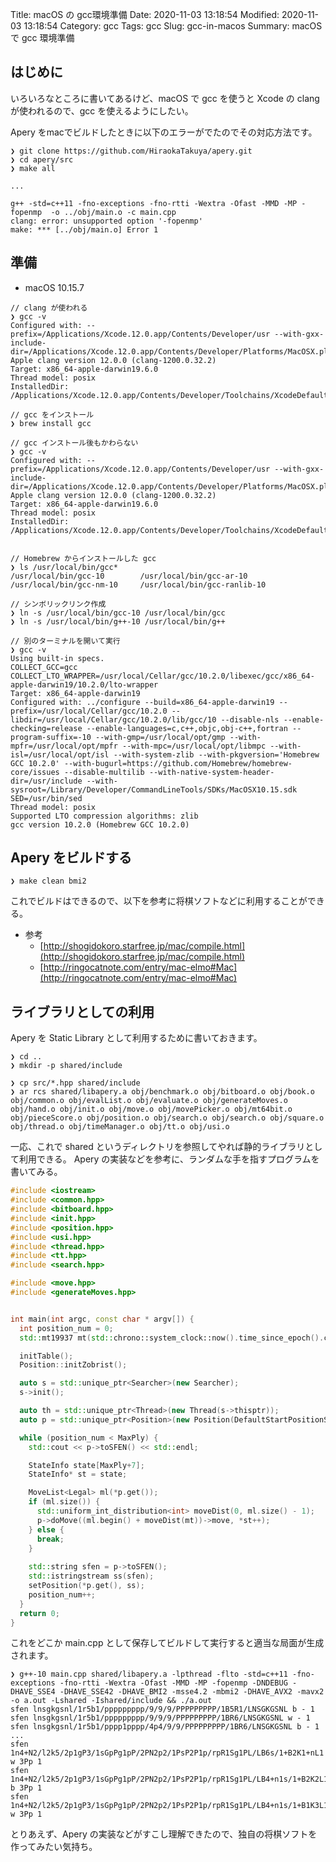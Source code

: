 Title: macOS の gcc環境準備
Date: 2020-11-03 13:18:54
Modified: 2020-11-03 13:18:54
Category: gcc
Tags: gcc
Slug: gcc-in-macos
Summary: macOS で gcc 環境準備

## はじめに

いろいろなところに書いてあるけど、macOS で gcc を使うと Xcode の clang が使われるので、gcc を使えるようにしたい。

Apery をmacでビルドしたときに以下のエラーがでたのでその対応方法です。

```shell
❯ git clone https://github.com/HiraokaTakuya/apery.git
❯ cd apery/src
❯ make all

...

g++ -std=c++11 -fno-exceptions -fno-rtti -Wextra -Ofast -MMD -MP -fopenmp  -o ../obj/main.o -c main.cpp
clang: error: unsupported option '-fopenmp'
make: *** [../obj/main.o] Error 1
```

## 準備

- macOS 10.15.7 


```shell
// clang が使われる
❯ gcc -v
Configured with: --prefix=/Applications/Xcode.12.0.app/Contents/Developer/usr --with-gxx-include-dir=/Applications/Xcode.12.0.app/Contents/Developer/Platforms/MacOSX.platform/Developer/SDKs/MacOSX.sdk/usr/include/c++/4.2.1
Apple clang version 12.0.0 (clang-1200.0.32.2)
Target: x86_64-apple-darwin19.6.0
Thread model: posix
InstalledDir: /Applications/Xcode.12.0.app/Contents/Developer/Toolchains/XcodeDefault.xctoolchain/usr/bin

// gcc をインストール
❯ brew install gcc

// gcc インストール後もかわらない
❯ gcc -v
Configured with: --prefix=/Applications/Xcode.12.0.app/Contents/Developer/usr --with-gxx-include-dir=/Applications/Xcode.12.0.app/Contents/Developer/Platforms/MacOSX.platform/Developer/SDKs/MacOSX.sdk/usr/include/c++/4.2.1
Apple clang version 12.0.0 (clang-1200.0.32.2)
Target: x86_64-apple-darwin19.6.0
Thread model: posix
InstalledDir: /Applications/Xcode.12.0.app/Contents/Developer/Toolchains/XcodeDefault.xctoolchain/usr/bin


// Homebrew からインストールした gcc
❯ ls /usr/local/bin/gcc*
/usr/local/bin/gcc-10        /usr/local/bin/gcc-ar-10     /usr/local/bin/gcc-nm-10     /usr/local/bin/gcc-ranlib-10

// シンボリックリンク作成
❯ ln -s /usr/local/bin/gcc-10 /usr/local/bin/gcc
❯ ln -s /usr/local/bin/g++-10 /usr/local/bin/g++

// 別のターミナルを開いて実行
❯ gcc -v
Using built-in specs.
COLLECT_GCC=gcc
COLLECT_LTO_WRAPPER=/usr/local/Cellar/gcc/10.2.0/libexec/gcc/x86_64-apple-darwin19/10.2.0/lto-wrapper
Target: x86_64-apple-darwin19
Configured with: ../configure --build=x86_64-apple-darwin19 --prefix=/usr/local/Cellar/gcc/10.2.0 --libdir=/usr/local/Cellar/gcc/10.2.0/lib/gcc/10 --disable-nls --enable-checking=release --enable-languages=c,c++,objc,obj-c++,fortran --program-suffix=-10 --with-gmp=/usr/local/opt/gmp --with-mpfr=/usr/local/opt/mpfr --with-mpc=/usr/local/opt/libmpc --with-isl=/usr/local/opt/isl --with-system-zlib --with-pkgversion='Homebrew GCC 10.2.0' --with-bugurl=https://github.com/Homebrew/homebrew-core/issues --disable-multilib --with-native-system-header-dir=/usr/include --with-sysroot=/Library/Developer/CommandLineTools/SDKs/MacOSX10.15.sdk SED=/usr/bin/sed
Thread model: posix
Supported LTO compression algorithms: zlib
gcc version 10.2.0 (Homebrew GCC 10.2.0)
```


## Apery をビルドする

```shell
❯ make clean bmi2
```

これでビルドはできるので、以下を参考に将棋ソフトなどに利用することができる。

- 参考
    - [http://shogidokoro.starfree.jp/mac/compile.html](http://shogidokoro.starfree.jp/mac/compile.html)
    - [http://ringocatnote.com/entry/mac-elmo#Mac](http://ringocatnote.com/entry/mac-elmo#Mac)

## ライブラリとしての利用

Apery を Static Library として利用するために書いておきます。

```shell
❯ cd ..
❯ mkdir -p shared/include

❯ cp src/*.hpp shared/include
❯ ar rcs shared/libapery.a obj/benchmark.o obj/bitboard.o obj/book.o obj/common.o obj/evalList.o obj/evaluate.o obj/generateMoves.o obj/hand.o obj/init.o obj/move.o obj/movePicker.o obj/mt64bit.o obj/pieceScore.o obj/position.o obj/search.o obj/search.o obj/square.o obj/thread.o obj/timeManager.o obj/tt.o obj/usi.o
```

一応、これで shared というディレクトリを参照してやれば静的ライブラリとして利用できる。
Apery の実装などを参考に、ランダムな手を指すプログラムを書いてみる。

```cpp
#include <iostream>
#include <common.hpp>
#include <bitboard.hpp>
#include <init.hpp>
#include <position.hpp>
#include <usi.hpp>
#include <thread.hpp>
#include <tt.hpp>
#include <search.hpp>

#include <move.hpp>
#include <generateMoves.hpp>


int main(int argc, const char * argv[]) {
  int position_num = 0;
  std::mt19937 mt(std::chrono::system_clock::now().time_since_epoch().count());

  initTable();
  Position::initZobrist();

  auto s = std::unique_ptr<Searcher>(new Searcher);
  s->init();

  auto th = std::unique_ptr<Thread>(new Thread(s->thisptr));
  auto p = std::unique_ptr<Position>(new Position(DefaultStartPositionSFEN, th.get(), s->thisptr));

  while (position_num < MaxPly) {
    std::cout << p->toSFEN() << std::endl;

    StateInfo state[MaxPly+7];
    StateInfo* st = state;

    MoveList<Legal> ml(*p.get());
    if (ml.size()) {
      std::uniform_int_distribution<int> moveDist(0, ml.size() - 1);
      p->doMove((ml.begin() + moveDist(mt))->move, *st++);
    } else {
      break;
    }
    
    std::string sfen = p->toSFEN();
    std::istringstream ss(sfen);
    setPosition(*p.get(), ss);
    position_num++;
  }
  return 0;
}
```

これをどこか main.cpp として保存してビルドして実行すると適当な局面が生成されます。

```shell
❯ g++-10 main.cpp shared/libapery.a -lpthread -flto -std=c++11 -fno-exceptions -fno-rtti -Wextra -Ofast -MMD -MP -fopenmp -DNDEBUG -DHAVE_SSE4 -DHAVE_SSE42 -DHAVE_BMI2 -msse4.2 -mbmi2 -DHAVE_AVX2 -mavx2 -o a.out -Lshared -Ishared/include && ./a.out
sfen lnsgkgsnl/1r5b1/ppppppppp/9/9/9/PPPPPPPPP/1B5R1/LNSGKGSNL b - 1
sfen lnsgkgsnl/1r5b1/ppppppppp/9/9/9/PPPPPPPPP/1BR6/LNSGKGSNL w - 1
sfen lnsgkgsnl/1r5b1/pppp1pppp/4p4/9/9/PPPPPPPPP/1BR6/LNSGKGSNL b - 1
...
sfen 1n4+N2/l2k5/2p1gP3/1sGpPg1pP/2PN2p2/1PsP2P1p/rpR1Sg1PL/LB6s/1+B2K1+nL1 w 3Pp 1
sfen 1n4+N2/l2k5/2p1gP3/1sGpPg1pP/2PN2p2/1PsP2P1p/rpR1Sg1PL/LB4+n1s/1+B2K2L1 b 3Pp 1
sfen 1n4+N2/l2k5/2p1gP3/1sGpPg1pP/2PN2p2/1PsP2P1p/rpR1Sg1PL/LB4+n1s/1+B1K3L1 w 3Pp 1
```

とりあえず、Apery の実装などがすこし理解できたので、独自の将棋ソフトを作ってみたい気持ち。
